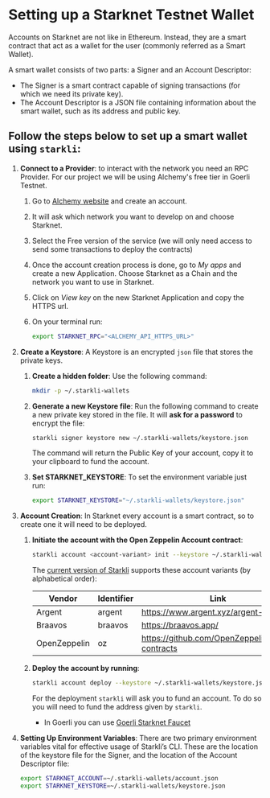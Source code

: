 # Setting up a Starknet Testnet Wallet

Accounts on Starknet are not like in Ethereum. Instead, they are a smart contract that act as a wallet for the user (commonly referred as a Smart Wallet).

A smart wallet consists of two parts: a Signer and an Account Descriptor:
- The Signer is a smart contract capable of signing transactions (for which we need
its private key).
- The Account Descriptor is a JSON file containing information
about the smart wallet, such as its address and public key.

## Follow the steps below to set up a smart wallet using `starkli`:

1. **Connect to a Provider**: to interact with the network you need an RPC
   Provider. For our project we will be using Alchemy's free tier in Goerli
   Testnet.

   1. Go to [Alchemy website](https://www.alchemy.com/) and create an account.
   2. It will ask which network you want to develop on and choose Starknet.
   3. Select the Free version of the service (we will only need access to send
      some transactions to deploy the contracts)
   4. Once the account creation process is done, go to _My apps_ and create a
      new Application. Choose Starknet as a Chain and the network you want to use in Starknet.
   5. Click on _View key_ on the new Starknet Application and copy the HTTPS
      url.
   6. On your terminal run:

      ```bash
      export STARKNET_RPC="<ALCHEMY_API_HTTPS_URL>"
      ```

2. **Create a Keystore**: A Keystore is an encrypted `json` file that stores the
   private keys.

   1. **Create a hidden folder**: Use the following command:

      ```bash
      mkdir -p ~/.starkli-wallets
      ```

   2. **Generate a new Keystore file**: Run the following command to create a
      new private key stored in the file. It will **ask for a password** to
      encrypt the file:

      ```bash
      starkli signer keystore new ~/.starkli-wallets/keystore.json
      ```

      The command will return the Public Key of your account, copy it to your
      clipboard to fund the account.
   3. **Set STARKNET_KEYSTORE**: To set the environment variable just run:

      ```bash
      export STARKNET_KEYSTORE="~/.starkli-wallets/keystore.json"
      ```

3. **Account Creation**: In Starknet every account is a smart contract, so to
   create one it will need to be deployed.

   1. **Initiate the account with the Open Zeppelin Account contract**:

      ```bash
      starkli account <account-variant> init --keystore ~/.starkli-wallets/keystore.json ~/.starkli-wallets/account.json
      ```
      The [current version of Starkli](https://book.starkli.rs/accounts) supports these account variants (by alphabetical order):
   
       | Vendor       | Identifier | Link                                            |
       |--------------|------------|-------------------------------------------------|
       | Argent       | argent     | https://www.argent.xyz/argent-x/                |
       | Braavos      | braavos    | https://braavos.app/                            |
       | OpenZeppelin | oz         | https://github.com/OpenZeppelin/cairo-contracts |

   2. **Deploy the account by running**:

      ```bash
      starkli account deploy --keystore ~/.starkli-wallets/keystore.json ~/.starkli-wallets/account.json
      ```

      For the deployment `starkli` will ask you to fund an account. To do so
      you will need to fund the address given by `starkli`.
      - In Goerli you can use [Goerli Starknet Faucet](https://faucet.goerli.starknet.io)
      
4. **Setting Up Environment Variables**: There are two primary environment
   variables vital for effective usage of Starkli’s CLI. These are the location
   of the keystore file for the Signer, and the location of the Account
   Descriptor file:

   ```bash
   export STARKNET_ACCOUNT=~/.starkli-wallets/account.json
   export STARKNET_KEYSTORE=~/.starkli-wallets/keystore.json
   ```
